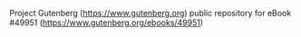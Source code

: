 Project Gutenberg (https://www.gutenberg.org) public repository for eBook #49951 (https://www.gutenberg.org/ebooks/49951)
